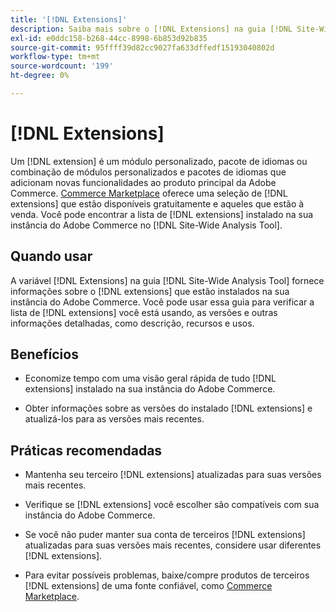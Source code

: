 ```yaml
---
title: '[!DNL Extensions]'
description: Saiba mais sobre o [!DNL Extensions] na guia [!DNL Site-Wide Analysis Tool], quando usá-lo, seus benefícios e práticas recomendadas.
exl-id: e0ddc158-b268-44cc-8998-6b853d92b835
source-git-commit: 95ffff39d82cc9027fa633dffedf15193040802d
workflow-type: tm+mt
source-wordcount: '199'
ht-degree: 0%

---
```


# [!DNL Extensions]

Um [!DNL extension] é um módulo personalizado, pacote de idiomas ou combinação de módulos personalizados e pacotes de idiomas que adicionam novas funcionalidades ao produto principal da Adobe Commerce. [Commerce Marketplace](https://marketplace.magento.com/extensions.html) oferece uma seleção de [!DNL extensions] que estão disponíveis gratuitamente e aqueles que estão à venda. Você pode encontrar a lista de [!DNL extensions] instalado na sua instância do Adobe Commerce no [!DNL Site-Wide Analysis Tool].

## Quando usar

A variável [!DNL Extensions] na guia [!DNL Site-Wide Analysis Tool] fornece informações sobre o [!DNL extensions] que estão instalados na sua instância do Adobe Commerce. Você pode usar essa guia para verificar a lista de [!DNL extensions] você está usando, as versões e outras informações detalhadas, como descrição, recursos e usos.

## Benefícios

* Economize tempo com uma visão geral rápida de tudo [!DNL extensions] instalado na sua instância do Adobe Commerce.

* Obter informações sobre as versões do instalado [!DNL extensions] e atualizá-los para as versões mais recentes.

## Práticas recomendadas

* Mantenha seu terceiro [!DNL extensions] atualizadas para suas versões mais recentes.

* Verifique se [!DNL extensions] você escolher são compatíveis com sua instância do Adobe Commerce.

* Se você não puder manter sua conta de terceiros [!DNL extensions] atualizadas para suas versões mais recentes, considere usar diferentes [!DNL extensions].

* Para evitar possíveis problemas, baixe/compre produtos de terceiros [!DNL extensions] de uma fonte confiável, como [Commerce Marketplace](https://marketplace.magento.com/extensions.html).
